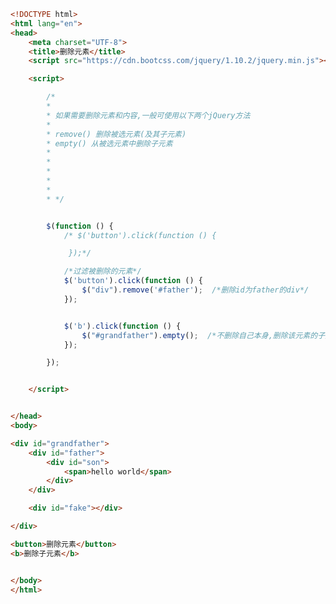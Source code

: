 
<BlogInfo id="545" title="18.删除元素" author="白日梦想猿" pv=0 read_times=0 pre_cost_time=0分50秒 category="jQuery学习" tag_list="['jQuery学习']" create_time="2021.09.28 15:56:09" update_time="2021.09.28 16:09:06" />

```html
<!DOCTYPE html>
<html lang="en">
<head>
    <meta charset="UTF-8">
    <title>删除元素</title>
    <script src="https://cdn.bootcss.com/jquery/1.10.2/jquery.min.js"></script>

    <script>

        /*
        *
        * 如果需要删除元素和内容,一般可使用以下两个jQuery方法
        *
        * remove() 删除被选元素(及其子元素)
        * empty() 从被选元素中删除子元素
        *
        *
        *
        *
        *
        * */


        $(function () {
            /* $('button').click(function () {

             });*/

            /*过滤被删除的元素*/
            $('button').click(function () {
                $("div").remove('#father');  /*删除id为father的div*/
            });


            $('b').click(function () {
                $("#grandfather").empty();  /*不删除自己本身,删除该元素的子元素*/
            });

        });


    </script>


</head>
<body>

<div id="grandfather">
    <div id="father">
        <div id="son">
            <span>hello world</span>
        </div>
    </div>

    <div id="fake"></div>

</div>

<button>删除元素</button>
<b>删除子元素</b>


</body>
</html>
```

